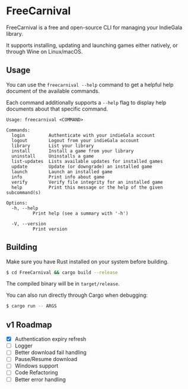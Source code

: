 # FreeCarnival

FreeCarnival is a free and open-source CLI for managing your IndieGala library.

It supports installing, updating and launching games either natively, or through Wine on Linux/macOS.

## Usage

You can use the `freecarnival --help` command to get a helpful help document of the available commands.

Each command additionally supports a `--help` flag to display help documents about that specific command.

```
Usage: freecarnival <COMMAND>

Commands:
  login         Authenticate with your indieGala account
  logout        Logout from your indieGala account
  library       List your library
  install       Install a game from your library
  uninstall     Uninstalls a game
  list-updates  Lists available updates for installed games
  update        Update (or downgrade) an installed game
  launch        Launch an installed game
  info          Print info about game
  verify        Verify file integrity for an installed game
  help          Print this message or the help of the given subcommand(s)

Options:
  -h, --help
          Print help (see a summary with '-h')

  -V, --version
          Print version
```

## Building

Make sure you have Rust installed on your system before building.

```bash
$ cd FreeCarnival && cargo build --release
```

The compiled binary will be in `target/release`.

You can also run directly through Cargo when debugging:

```bash
$ cargo run -- ARGS
```

## v1 Roadmap

- [x] Authentication expiry refresh
- [ ] Logger
- [ ] Better download fail handling
- [ ] Pause/Resume download
- [ ] Windows support
- [ ] Code Refactoring
- [ ] Better error handling
